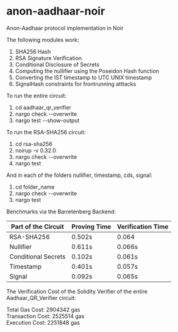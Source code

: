 # anon-aadhaar-noir
Anon-Aadhaar protocol implementation in Noir

The following modules work: 

1. SHA256 Hash
2. RSA Signature Verification
3. Conditional Disclosure of Secrets
4. Computing the nullifier using the Poseidon Hash function
5. Converting the IST timestamp to UTC UNIX timestamp
6. SignalHash constraints for frontrunning atttacks

To run the entire circuit:

1. cd aadhaar_qr_verifier
2. nargo check --overwrite
3. nargo test --show-output

To run the RSA-SHA256 circuit:

1. cd rsa-sha256
2. noirup -v 0.32.0
3. nargo check --overwrite
4. nargo test

And in each of the folders nullifier, timestamp, cds, signal:

1. cd folder_name
2. nargo check --overwrite
3. nargo test

Benchmarks via the Barretenberg Backend:

| Part of the Circuit | Proving Time | Verification Time |
|-----------------|-----------------|-----------------|
| RSA-SHA256    | 0.502s    | 0.064    |
| Nullifier    |  0.611s   | 0.066s    |
| Conditional Secrets    |  0.102s  |  0.061s   |
| Timestamp    |   0.401s  |  0.057s  |
| Signal    | 0.092s    | 0.065s    |  


The Verification Cost of the Solidity Verifier of the entire Aadhaar_QR_Verifier circuit:  

Total Gas Cost:	2904342 gas  
Transaction Cost:	2525514 gas   
Execution Cost:	2251848 gas   
